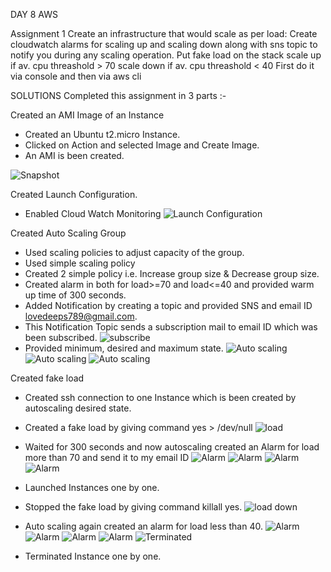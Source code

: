 DAY 8 AWS

Assignment 1
Create an infrastructure that would scale as per load: Create cloudwatch alarms for scaling up and scaling down along with sns topic to notify you during any scaling operation.
Put fake load on the stack 
scale up if av. cpu threashold > 70 
scale down if av. cpu threashold < 40 
First do it via console and then via aws cli 

SOLUTIONS
Completed this assignment in 3 parts :-

Created an AMI Image of an Instance
- Created an Ubuntu t2.micro Instance.
- Clicked on Action and selected Image and Create Image.
- An AMI is been created.

![Snapshot](https://github.com/lovedeepsh/AWS/blob/master/AWS-day8-images/created-snapshot.png)



Created Launch Configuration.
- Enabled Cloud Watch Monitoring
![Launch Configuration](https://github.com/lovedeepsh/AWS/blob/master/AWS-day8-images/launch-conf-1.png)

Created Auto Scaling Group
- Used scaling policies to adjust capacity of the group.
- Used simple scaling policy
- Created 2 simple policy i.e. Increase group size & Decrease group size.
- Created alarm in both for load>=70 and load<=40 and provided warm up time of 300 seconds.
- Added Notification by creating a topic and provided SNS and email ID  lovedeeps789@gmail.com.
- This Notification Topic sends a subscription mail to email ID which was been subscribed.
![subscribe](https://github.com/lovedeepsh/AWS/blob/master/AWS-day8-images/subscription%5C.png)
- Provided minimum, desired and maximum state.
![Auto scaling](https://github.com/lovedeepsh/AWS/blob/master/AWS-day8-images/auto-scaling-groups-1%5C.png)
![Auto scaling](https://github.com/lovedeepsh/AWS/blob/master/AWS-day8-images/auto-security-group.png)
![Auto scaling](https://github.com/lovedeepsh/AWS/blob/master/AWS-day8-images/auto-scaled-added.png)



Created fake load
- Created ssh connection to one Instance which is been created by autoscaling desired state.
- Created a fake load by giving command yes > /dev/null
![load](https://github.com/lovedeepsh/AWS/blob/master/AWS-day8-images/top-up.png)
- Waited for 300 seconds and now autoscaling created an Alarm for load more than 70 and send it to my email ID
![Alarm](https://github.com/lovedeepsh/AWS/blob/master/AWS-day8-images/auto-alarm-1.png)
![Alarm](https://github.com/lovedeepsh/AWS/blob/master/AWS-day8-images/auto-scale-2.png)
![Alarm](https://github.com/lovedeepsh/AWS/blob/master/AWS-day8-images/auto-scale-22.png)
![Alarm](https://github.com/lovedeepsh/AWS/blob/master/AWS-day8-images/scale-up-notify.png)
- Launched Instances one by one.

- Stopped the fake load by giving command killall yes.
![load down](https://github.com/lovedeepsh/AWS/blob/master/AWS-day8-images/top-down.png)
- Auto scaling again created an alarm for load less than 40.
![Alarm](https://github.com/lovedeepsh/AWS/blob/master/AWS-day8-images/auto-scale-down-1.png)
![Alarm](https://github.com/lovedeepsh/AWS/blob/master/AWS-day8-images/auto-scale-down-2.png)
![Alarm](https://github.com/lovedeepsh/AWS/blob/master/AWS-day8-images/auto-scale-down-alarm-1.png)
![Alarm](https://github.com/lovedeepsh/AWS/blob/master/AWS-day8-images/auto-scale-down-alarm-2.png)
![Terminated](https://github.com/lovedeepsh/AWS/blob/master/AWS-day8-images/tereminated.png)
- Terminated Instance one by one.

